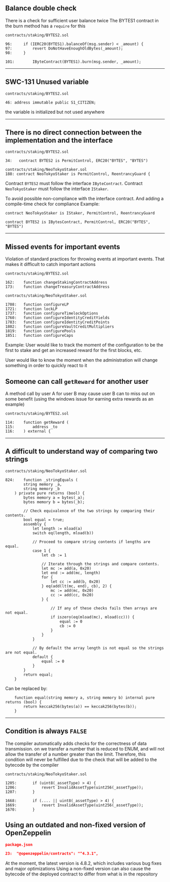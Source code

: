 ## Balance double check

There is a check for sufficient user balance twice
The BYTES1 contract in the burn method has a `require` for this

```solidity
contracts/staking/BYTES2.sol

96:		if (IERC20(BYTES1).balanceOf(msg.sender) < _amount) {
97:			revert DoNotHaveEnoughOldBytes(_amount);
98:		}

101:		IByteContract(BYTES1).burn(msg.sender, _amount); 
```
---
## SWC-131 Unused variable

```solidity
contracts/staking/BYTES2.sol

46:	address immutable public S1_CITIZEN;
```
the variable is initialized but not used anywhere

---
## There is no direct connection between the implementation and the interface

```solidity
contracts/staking/BYTES2.sol

34:   contract BYTES2 is PermitControl, ERC20("BYTES", "BYTES")

contracts/staking/NeoTokyoStaker.sol
188: contract NeoTokyoStaker is PermitControl, ReentrancyGuard {

```
Contract `BYTES2` must follow the interface `IByteContract`.
Contract `NeoTokyoStaker` must follow the interface `IStaker`.

To avoid possible non-compliance with the interface contract. And adding a compile-time check for compliance
Example:
```solidity
contract NeoTokyoStaker is IStaker, PermitControl, ReentrancyGuard
```
```solidity
contract BYTES2 is IBytesContract, PermitControl, ERC20("BYTES", "BYTES")
```
---

## Missed events for important events
Violation of standard practices for throwing events at important events. That makes it difficult to catch important actions

```solidity
contracts/staking/BYTES2.sol

162:	function changeStakingContractAddress
173:	function changeTreasuryContractAddress

contracts/staking/NeoTokyoStaker.sol

1708:	function configureLP
1721:	function lockLP
1737:	function configureTimelockOptions
1760:	function configureIdentityCreditYields
1783:	function configureIdentityCreditPoints 
1802:	function configureVaultCreditMultipliers
1819:	function configurePools
1851:	function configureCaps

```
Example:
User would like to track the moment of the configuration to be the first to stake and get an increased reward for the first blocks, etc.

User would like to know the moment when the administration will change something in order to quickly react to it

## Someone can call `getReward` for another user
A method call by user A for user B may cause user B can to miss out on some benefit (using the windows issue for earning extra rewards as an example)

```solidity
contracts/staking/BYTES2.sol

114:	function getReward (
115:		address _to
116:	) external {
```

---
## A difficult to understand way of comparing two strings

```solidity
contracts/staking/NeoTokyoStaker.sol

824:	function _stringEquals (
		string memory _a,
		string memory _b
	) private pure returns (bool) {
		bytes memory a = bytes(_a);
		bytes memory b = bytes(_b);
		
		// Check equivalence of the two strings by comparing their contents.
		bool equal = true;
		assembly {
			let length := mload(a)
			switch eq(length, mload(b))

			// Proceed to compare string contents if lengths are equal. 
			case 1 {
				let cb := 1

				// Iterate through the strings and compare contents.
				let mc := add(a, 0x20)
				let end := add(mc, length)
				for {
					let cc := add(b, 0x20)
				} eq(add(lt(mc, end), cb), 2) {
					mc := add(mc, 0x20)
					cc := add(cc, 0x20)
				} {

					// If any of these checks fails then arrays are not equal.
					if iszero(eq(mload(mc), mload(cc))) {
						equal := 0
						cb := 0
					}
				}
			}

			// By default the array length is not equal so the strings are not equal.
			default {
				equal := 0
			}
		}
		return equal;
	}

```

Can be replaced by:

```solidity
    function equal(string memory a, string memory b) internal pure returns (bool) {
        return keccak256(bytes(a)) == keccak256(bytes(b));
    }
```
---

## Condition is always `FALSE`

The compiler automatically adds checks for the correctness of data transmission. on we transfer a number that is reduced to ENUM, and will not allow the transfer of a number greater than the limit. Therefore, this condition will never be fulfilled due to the check that will be added to the bytecode by the compiler

```solidity
contracts/staking/NeoTokyoStaker.sol

1205:		if (uint8(_assetType) > 4) {
1206:			revert InvalidAssetType(uint256(_assetType));
1207:		}

1668:		if (.... || uint8(_assetType) > 4) {
1669:			revert InvalidAssetType(uint256(_assetType));
1670:		}
```

## Using an outdated and non-fixed version of OpenZeppelin
```json
package.json

23:  "@openzeppelin/contracts": "^4.3.1",
```
At the moment, the latest version is 4.8.2, which includes various bug fixes and major optimizations
Using a non-fixed version can also cause the bytecode of the deployed contract to differ from what is in the repository
